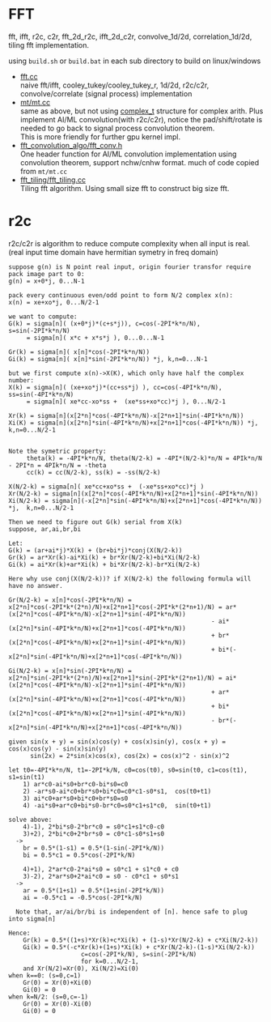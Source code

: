 # FFT

fft, ifft, r2c, c2r, fft_2d_r2c, ifft_2d_c2r, convolve_1d/2d, correlation_1d/2d, tiling fft implementation.

using `build.sh` or `build.bat` in each sub directory to build on linux/windows

* [fft.cc](fft.cc)  
  naive fft/ifft, cooley_tukey/cooley_tukey_r, 1d/2d, r2c/c2r, convolve/correlate (signal process) implementation
* [mt/mt.cc](mt/mt.cc)  
  same as above, but not using [complex_t](complex.h) structure for complex arith. Plus implement AI/ML convolution(with r2c/c2r), notice the pad/shift/rotate is needed to go back to signal process convolution theorem.  
  This is more friendly for further gpu kernel impl.
* [fft_convolution_algo/fft_conv.h](fft_convolution_algo/fft_conv.h)  
  One header function for AI/ML convolution implementation using convolution theorem, support nchw/cnhw format. much of code copied from `mt/mt.cc`
* [fft_tiling/fft_tiling.cc](fft_tiling/fft_tiling.cc)  
  Tiling fft algorithm. Using small size fft to construct big size fft.

# r2c

r2c/c2r is algorithm to reduce compute complexity when all input is real. (real input time domain have hermitian symetry in freq domain)

```
suppose g(n) is N point real input, origin fourier transfor require pack image part to 0:
g(n) = x+0*j, 0...N-1

pack every continuous even/odd point to form N/2 complex x(n):
x(n) = xe+xo*j, 0...N/2-1

we want to compute:
G(k) = sigma[n]( (x+0*j)*(c+s*j)), c=cos(-2PI*k*n/N), s=sin(-2PI*k*n/N)
     = sigma[n]( x*c + x*s*j ), 0...0...N-1

Gr(k) = sigma[n]( x[n]*cos(-2PI*k*n/N))
Gi(k) = sigma[n]( x[n]*sin(-2PI*k*n/N)) *j, k,n=0...N-1

but we first compute x(n)->X(K), which only have half the complex number:
X(k) = sigma[n]( (xe+xo*j)*(cc+ss*j) ), cc=cos(-4PI*k*n/N), ss=sin(-4PI*k*n/N)
     = sigma[n]( xe*cc-xo*ss +  (xe*ss+xo*cc)*j ), 0...N/2-1

Xr(k) = sigma[n](x[2*n]*cos(-4PI*k*n/N)-x[2*n+1]*sin(-4PI*k*n/N))
Xi(K) = sigma[n](x[2*n]*sin(-4PI*k*n/N)+x[2*n+1]*cos(-4PI*k*n/N)) *j,  k,n=0...N/2-1


Note the symetric property:
     theta(k) = -4PI*k*n/N, theta(N/2-k) = -4PI*(N/2-k)*n/N = 4PIk*n/N - 2PI*n = 4PIk*n/N = -theta
     cc(k) = cc(N/2-k), ss(k) = -ss(N/2-k)

X(N/2-k) = sigma[n]( xe*cc+xo*ss +  (-xe*ss+xo*cc)*j )
Xr(N/2-k) = sigma[n](x[2*n]*cos(-4PI*k*n/N)+x[2*n+1]*sin(-4PI*k*n/N))
Xi(N/2-k) = sigma[n](-x[2*n]*sin(-4PI*k*n/N)+x[2*n+1]*cos(-4PI*k*n/N)) *j,  k,n=0...N/2-1

Then we need to figure out G(k) serial from X(k)
suppose, ar,ai,br,bi

Let:
G(k) = (ar+ai*j)*X(k) + (br+bi*j)*conj(X(N/2-k))
Gr(k) = ar*Xr(k)-ai*Xi(k) + br*Xr(N/2-k)+bi*Xi(N/2-k)
Gi(k) = ai*Xr(k)+ar*Xi(k) + bi*Xr(N/2-k)-br*Xi(N/2-k)

Here why use conj(X(N/2-k))? if X(N/2-k) the following formula will have no answer.

Gr(N/2-k) = x[n]*cos(-2PI*k*n/N) = 
x[2*n]*cos(-2PI*k*(2*n)/N)+x[2*n+1]*cos(-2PI*k*(2*n+1)/N) = ar*(x[2*n]*cos(-4PI*k*n/N)-x[2*n+1]*sin(-4PI*k*n/N))
                                                        - ai*(x[2*n]*sin(-4PI*k*n/N)+x[2*n+1]*cos(-4PI*k*n/N))
                                                        + br*(x[2*n]*cos(-4PI*k*n/N)+x[2*n+1]*sin(-4PI*k*n/N))
                                                        + bi*(-x[2*n]*sin(-4PI*k*n/N)+x[2*n+1]*cos(-4PI*k*n/N))

Gi(N/2-k) = x[n]*sin(-2PI*k*n/N) = 
x[2*n]*sin(-2PI*k*(2*n)/N)+x[2*n+1]*sin(-2PI*k*(2*n+1)/N) = ai*(x[2*n]*cos(-4PI*k*n/N)-x[2*n+1]*sin(-4PI*k*n/N))
                                                        + ar*(x[2*n]*sin(-4PI*k*n/N)+x[2*n+1]*cos(-4PI*k*n/N))
                                                        + bi*(x[2*n]*cos(-4PI*k*n/N)+x[2*n+1]*sin(-4PI*k*n/N))
                                                        - br*(-x[2*n]*sin(-4PI*k*n/N)+x[2*n+1]*cos(-4PI*k*n/N))

given sin(x + y) = sin(x)cos(y) + cos(x)sin(y), cos(x + y) = cos(x)cos(y) - sin(x)sin(y)
      sin(2x) = 2*sin(x)cos(x), cos(2x) = cos(x)^2 - sin(x)^2

let t0=-4PI*k*n/N, t1=-2PI*k/N, c0=cos(t0), s0=sin(t0, c1=cos(t1), s1=sin(t1)
    1) ar*c0-ai*s0+br*c0-bi*s0=c0
    2) -ar*s0-ai*c0+br*s0+bi*c0=c0*c1-s0*s1,  cos(t0+t1)
    3) ai*c0+ar*s0+bi*c0+br*s0=s0
    4) -ai*s0+ar*c0+bi*s0-br*c0=s0*c1+s1*c0,  sin(t0+t1)

solve above:
    4)-1), 2*bi*s0-2*br*c0 = s0*c1+s1*c0-c0
    3)+2), 2*bi*c0+2*br*s0 = c0*c1-s0*s1+s0
  ->
    br = 0.5*(1-s1) = 0.5*(1-sin(-2PI*k/N))
    bi = 0.5*c1 = 0.5*cos(-2PI*k/N)

    4)+1), 2*ar*c0-2*ai*s0 = s0*c1 + s1*c0 + c0
    3)-2), 2*ar*s0+2*ai*c0 = s0 - c0*c1 + s0*s1
  ->
    ar = 0.5*(1+s1) = 0.5*(1+sin(-2PI*k/N))
    ai = -0.5*c1 = -0.5*cos(-2PI*k/N)

  Note that, ar/ai/br/bi is independent of [n]. hence safe to plug into sigma[n]

Hence:
    Gr(k) = 0.5*((1+s)*Xr(k)+c*Xi(k) + (1-s)*Xr(N/2-k) + c*Xi(N/2-k))
    Gi(k) = 0.5*(-c*Xr(k)+(1+s)*Xi(k) + c*Xr(N/2-k)-(1-s)*Xi(N/2-k))
                    c=cos(-2PI*k/N), s=sin(-2PI*k/N)
                    for k=0...N/2-1, 
    and Xr(N/2)=Xr(0), Xi(N/2)=Xi(0)
when k==0: (s=0,c=1)
    Gr(0) = Xr(0)+Xi(0)
    Gi(0) = 0
when k=N/2: (s=0,c=-1)
    Gr(0) = Xr(0)-Xi(0)
    Gi(0) = 0
```
